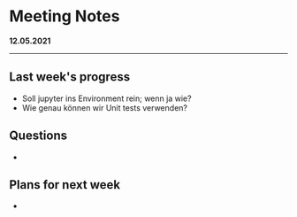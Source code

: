 # Meeting Notes
**12.05.2021**

---

## Last week's progress

- Soll jupyter ins Environment rein; wenn ja wie?
- Wie genau können wir Unit tests verwenden?

## Questions
-

## Plans for next week
-
